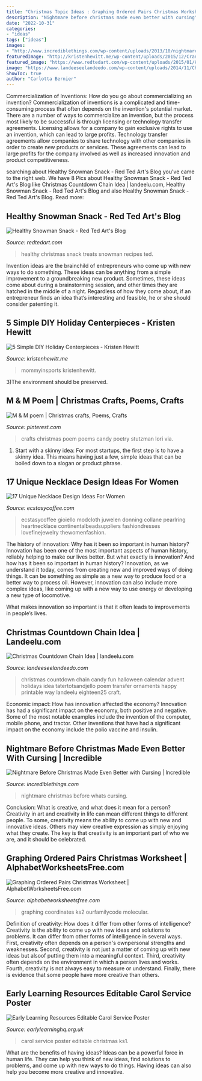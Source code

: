 ```yaml
---
title: "Christmas Topic Ideas : Graphing Ordered Pairs Christmas Worksheet"
description: "Nightmare before christmas made even better with cursing"
date: "2022-10-31"
categories:
- "ideas"
tags: ["ideas"]
images:
- "http://www.incrediblethings.com/wp-content/uploads/2013/10/nightmare-whats-this-cursing.jpg"
featuredImage: "http://kristenhewitt.me/wp-content/uploads/2015/12/Cranberry-Hydrangea-centerpiece-1.jpg"
featured_image: "https://www.redtedart.com/wp-content/uploads/2015/01/Healthy-After-School-Snack-Ideas.jpg"
image: "https://www.landeeseelandeedo.com/wp-content/uploads/2014/11/Christmas-Countdown-Chain.jpg"
ShowToc: true
author: "Carlotta Bernier"
---
```



Commercialization of Inventions: How do you go about commercializing an invention?
Commercialization of inventions is a complicated and time-consuming process that often depends on the invention's potential market. There are a number of ways to commercialize an invention, but the process most likely to be successful is through licensing or technology transfer agreements. Licensing allows for a company to gain exclusive rights to use an invention, which can lead to large profits. Technology transfer agreements allow companies to share technology with other companies in order to create new products or services. These agreements can lead to large profits for the company involved as well as increased innovation and product competitiveness.

	

		
searching about Healthy Snowman Snack - Red Ted Art&#039;s Blog you've came to the right web. We have 8 Pics about Healthy Snowman Snack - Red Ted Art&#039;s Blog like Christmas Countdown Chain Idea | landeelu.com, Healthy Snowman Snack - Red Ted Art&#039;s Blog and also Healthy Snowman Snack - Red Ted Art&#039;s Blog. Read more:
		
    
## Healthy Snowman Snack - Red Ted Art&#039;s Blog

<img loading=lazy src="https://www.redtedart.com/wp-content/uploads/2015/01/Healthy-After-School-Snack-Ideas.jpg" onerror="this.onerror=null;this.src='https://tse4.mm.bing.net/th?id=OIP.IfqewpbY4kh0g7Pv46IvOgHaE8&amp;pid=15.1';" alt="Healthy Snowman Snack - Red Ted Art&#039;s Blog">

_Source: redtedart.com_

>healthy christmas snack treats snowman recipes ted. 

	

Invention ideas are the brainchild of entrepreneurs who come up with new ways to do something. These ideas can be anything from a simple improvement to a groundbreaking new product. Sometimes, these ideas come about during a brainstorming session, and other times they are hatched in the middle of a night. Regardless of how they come about, if an entrepreneur finds an idea that’s interesting and feasible, he or she should consider patenting it.

    
## 5 Simple DIY Holiday Centerpieces - Kristen Hewitt

<img loading=lazy src="http://kristenhewitt.me/wp-content/uploads/2015/12/Cranberry-Hydrangea-centerpiece-1.jpg" onerror="this.onerror=null;this.src='https://tse4.mm.bing.net/th?id=OIP.ujSZ2cIiKKyAHDIaxtnQIwHaGe&amp;pid=15.1';" alt="5 Simple DIY Holiday Centerpieces - Kristen Hewitt">

_Source: kristenhewitt.me_

>mommyinsports kristenhewitt. 

	

3)The environment should be preserved. 

    
## M &amp; M Poem | Christmas Crafts, Poems, Crafts

<img loading=lazy src="https://i.pinimg.com/736x/56/e1/b0/56e1b0e41f965f6a9ea837c883c8e5d6--poem-christmas-crafts.jpg" onerror="this.onerror=null;this.src='https://tse4.mm.bing.net/th?id=OIP.BeWu5fh5wYqd-DWU6ewnWwHaJ4&amp;pid=15.1';" alt="M &amp; M poem | Christmas crafts, Poems, Crafts">

_Source: pinterest.com_

>crafts christmas poem poems candy poetry stutzman lori via. 

	

1. Start with a skinny idea: For most startups, the first step is to have a skinny idea. This means having just a few, simple ideas that can be boiled down to a slogan or product phrase.

    
## 17 Unique Necklace Design Ideas For Women

<img loading=lazy src="https://www.ecstasycoffee.com/wp-content/uploads/2016/11/Photo-Necklace.jpg" onerror="this.onerror=null;this.src='https://tse4.mm.bing.net/th?id=OIP.XveoisZkdaO60vbNyn83ogHaKk&amp;pid=15.1';" alt="17 Unique Necklace Design Ideas For Women">

_Source: ecstasycoffee.com_

>ecstasycoffee gioiello modcloth juwelen donning collane pearlring heartnecklace continentalbeadsuppliers fashiondresses lovefinejewelry thewomenfashion. 

	

The history of innovation: Why has it been so important in human history?
Innovation has been one of the most important aspects of human history, reliably helping to make our lives better. But what exactly is innovation? And how has it been so important in human history?
Innovation, as we understand it today, comes from creating new and improved ways of doing things. It can be something as simple as a new way to produce food or a better way to process oil. However, innovation can also include more complex ideas, like coming up with a new way to use energy or developing a new type of locomotive.

What makes innovation so important is that it often leads to improvements in people’s lives.

    
## Christmas Countdown Chain Idea | Landeelu.com

<img loading=lazy src="https://www.landeeseelandeedo.com/wp-content/uploads/2014/11/Christmas-Countdown-Chain.jpg" onerror="this.onerror=null;this.src='https://tse1.mm.bing.net/th?id=OIP._8qnZmNrp6cIu41caXeADgHaLH&amp;pid=15.1';" alt="Christmas Countdown Chain Idea | landeelu.com">

_Source: landeeseelandeedo.com_

>christmas countdown chain candy fun halloween calendar advent holidays idea tatertotsandjello poem transfer ornaments happy printable way landeelu eighteen25 craft. 

	

Economic impact: How has innovation affected the economy?
Innovation has had a significant impact on the economy, both positive and negative. Some of the most notable examples include the invention of the computer, mobile phone, and tractor. Other inventions that have had a significant impact on the economy include the polio vaccine and insulin.

    
## Nightmare Before Christmas Made Even Better With Cursing | Incredible

<img loading=lazy src="http://www.incrediblethings.com/wp-content/uploads/2013/10/nightmare-whats-this-cursing.jpg" onerror="this.onerror=null;this.src='https://tse2.mm.bing.net/th?id=OIP.1cWX9uS3zyTRZ2DHNjfPVgHaEu&amp;pid=15.1';" alt="Nightmare Before Christmas Made Even Better with Cursing | Incredible">

_Source: incrediblethings.com_

>nightmare christmas before whats cursing. 

	

Conclusion: What is creative, and what does it mean for a person?
Creativity in art and creativity in life can mean different things to different people. To some, creativity means the ability to come up with new and innovative ideas. Others may view creative expression as simply enjoying what they create. The key is that creativity is an important part of who we are, and it should be celebrated.

    
## Graphing Ordered Pairs Christmas Worksheet | AlphabetWorksheetsFree.com

<img loading=lazy src="https://www.alphabetworksheetsfree.com/wp-content/uploads/2020/11/graphing-christmas-coordinates-math-art-activity-our.jpg" onerror="this.onerror=null;this.src='https://tse3.mm.bing.net/th?id=OIP.vVPt0j3HlAKWLQy9FeFINQHaLG&amp;pid=15.1';" alt="Graphing Ordered Pairs Christmas Worksheet | AlphabetWorksheetsFree.com">

_Source: alphabetworksheetsfree.com_

>graphing coordinates ks2 ourfamilycode molecular. 

	

Definition of creativity: How does it differ from other forms of intelligence?
Creativity is the ability to come up with new ideas and solutions to problems. It can differ from other forms of intelligence in several ways. First, creativity often depends on a person's ownpersonal strengths and weaknesses. Second, creativity is not just a matter of coming up with new ideas but alsoof putting them into a meaningful context. Third, creativity often depends on the environment in which a person lives and works. Fourth, creativity is not always easy to measure or understand. Finally, there is evidence that some people have more creative than others.

    
## Early Learning Resources Editable Carol Service Poster

<img loading=lazy src="https://www.earlylearninghq.org.uk/wp-content/uploads/2010/11/Carol-service-1-prev.jpg" onerror="this.onerror=null;this.src='https://tse4.mm.bing.net/th?id=OIP.WAybKq1Zlmnno2La3BCRWwHaKc&amp;pid=15.1';" alt="Early Learning Resources Editable Carol Service Poster">

_Source: earlylearninghq.org.uk_

>carol service poster editable christmas ks1. 

	

What are the benefits of having ideas?
Ideas can be a powerful force in human life. They can help you think of new ideas, find solutions to problems, and come up with new ways to do things. Having ideas can also help you become more creative and innovative.

